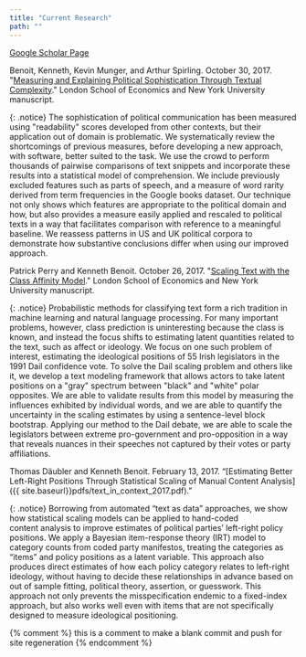 ```yaml
---
title: "Current Research"
path: ""
---
```




[Google Scholar Page](http://scholar.google.co.uk/citations?user=hp1p9TEAAAAJ "Kenneth Benoit's Google Scholar page")

Benoit, Kenneth, Kevin Munger, and Arthur Spirling. October 30, 2017.  "[Measuring and Explaining Political Sophistication Through Textual Complexity](http://www.nyu.edu/projects/spirling/documents/BMS_complex.pdf)."  London School of Economics and New York University manuscript.

{: .notice}
 The sophistication of political communication has been measured using
 "readability" scores developed from other contexts, but their application
 out of domain is problematic.  We systematically review the shortcomings of
 previous measures, before developing a new approach, with software, better suited to the  task.
 We use the crowd to perform thousands of pairwise comparisons of text
 snippets and incorporate these results into a statistical model of
 comprehension. We include previously excluded features such as parts of speech,
 and a measure of word rarity derived from term frequencies in the Google books dataset.
 Our technique not only shows which features are appropriate to the political
 domain and how, but also  provides a measure easily applied and rescaled to
 political texts in a way that facilitates comparison with reference to a
 meaningful baseline. We reassess patterns in US and UK political corpora to
 demonstrate how substantive conclusions differ when using our improved
 approach.

Patrick Perry and Kenneth Benoit.  October 26, 2017.  "[Scaling Text with the Class Affinity Model](http://arxiv.org/abs/1710.08963)."  London School of Economics and New York University manuscript.  

{: .notice}
  Probabilistic methods for classifying text form a rich tradition in machine
  learning and natural language processing.  For many important problems,
  however, class prediction is uninteresting because the class is known, and
  instead the focus shifts to estimating latent quantities related to the
  text, such as affect or ideology.  We focus on one such problem of interest,
  estimating the ideological positions of 55 Irish legislators in the 1991
  Dail confidence vote. To solve the Dail scaling problem and others
  like it, we develop a text modeling framework that allows actors to take
  latent positions on a "gray" spectrum between "black" and "white" polar
  opposites.  We are able to validate results from this model by measuring
  the influences exhibited by individual words, and we are able to quantify
  the uncertainty in the scaling estimates by using a sentence-level block
  bootstrap. Applying our method to the Dail debate, we are able to
  scale the legislators between extreme pro-government and pro-opposition in a
  way that reveals nuances in their speeches not captured by their votes or
  party affiliations.
  

Thomas Däubler and Kenneth Benoit. February 13, 2017\. “[Estimating Better Left-Right Positions Through Statistical Scaling of Manual Content Analysis]({{ site.baseurl}}pdfs/text_in_context_2017.pdf).”

{: .notice}
Borrowing from automated “text as data” approaches, we show how statistical scaling models can be applied to hand-coded content analysis to improve estimates of political parties’ left-right policy positions. We apply a Bayesian item-response theory (IRT) model to category counts from coded party manifestos, treating the categories as “items” and policy positions as a latent variable. This approach also produces direct estimates of how each policy category relates to left-right ideology, without having to decide these relationships in advance based on out of sample fitting, political theory, assertion, or guesswork. This approach not only prevents the misspecification endemic to a fixed-index approach, but also works well even with items that are not specifically designed to measure ideological positioning.

{% comment %}
this is a comment to make a blank commit and push for site regeneration
{% endcomment %}
<!-- CHECK WHICH VERSION OF REPO IS USED FOR SITE REGENERATION 12:10PM-->
